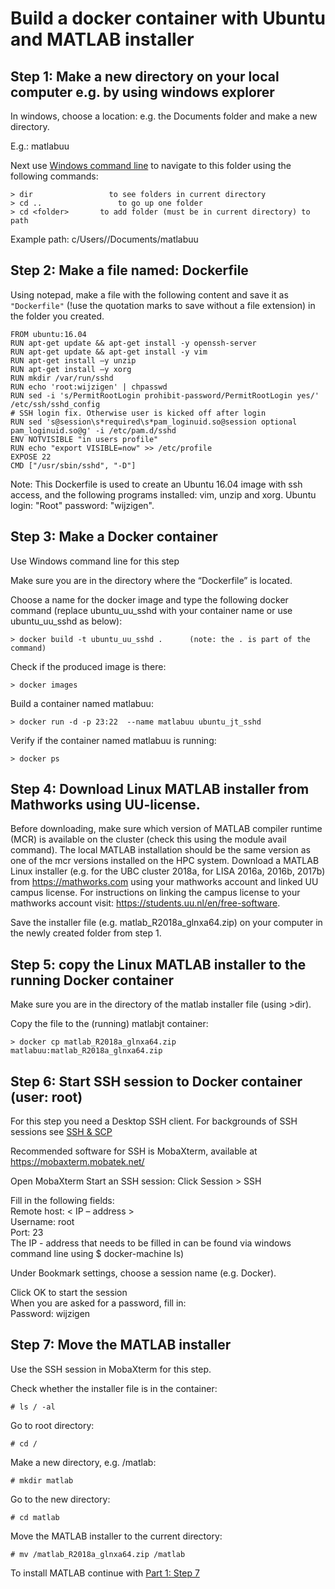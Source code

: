 # Build a docker container with Ubuntu and MATLAB installer


## Step 1: Make a new directory on your local computer e.g. by using windows explorer

In windows, choose a location: e.g. the Documents folder and make a new directory. 

E.g.: matlabuu

Next use [Windows command line](./CMD.md) to navigate to this folder using the following commands: 

```
> dir 			      to see folders in current directory
> cd .. 			    to go up one folder
> cd <folder> 		to add folder (must be in current directory) to path
```

Example path: c/Users/<username>/Documents/matlabuu

## Step 2: Make a file named: Dockerfile

Using notepad, make a file with the following content and save it as ```"Dockerfile"``` (!use the quotation marks to save without a file extension) in the folder you created. 

```
FROM ubuntu:16.04
RUN apt-get update && apt-get install -y openssh-server
RUN apt-get update && apt-get install -y vim
RUN apt-get install –y unzip
RUN apt-get install –y xorg
RUN mkdir /var/run/sshd
RUN echo 'root:wijzigen' | chpasswd
RUN sed -i 's/PermitRootLogin prohibit-password/PermitRootLogin yes/' /etc/ssh/sshd_config
# SSH login fix. Otherwise user is kicked off after login
RUN sed 's@session\s*required\s*pam_loginuid.so@session optional pam_loginuid.so@g' -i /etc/pam.d/sshd
ENV NOTVISIBLE "in users profile"
RUN echo "export VISIBLE=now" >> /etc/profile
EXPOSE 22
CMD ["/usr/sbin/sshd", "-D"]
```
Note:
This Dockerfile is used to create an Ubuntu 16.04 image with ssh access, and the following programs installed: vim, unzip and xorg.
Ubuntu login: "Root" password: "wijzigen".

## Step 3: Make a Docker container

Use Windows command line for this step

Make sure you are in the directory where the “Dockerfile” is located.
 
Choose a name for the docker image and type the following docker command (replace ubuntu_uu_sshd with your container name or use ubuntu_uu_sshd as below):

```
> docker build -t ubuntu_uu_sshd .  	(note: the . is part of the command)
```
Check if the produced image is there:

```
> docker images
```
Build a container named matlabuu:

```
> docker run -d -p 23:22  --name matlabuu ubuntu_jt_sshd
```
Verify if the container named matlabuu is running:

```
> docker ps
```

## Step 4: Download Linux MATLAB installer from Mathworks using UU-license.

Before downloading, make sure which version of MATLAB compiler runtime (MCR) is available on the cluster (check this using the module avail command). The local MATLAB installation should be the same version as one of the mcr versions installed on the HPC system. Download a MATLAB Linux installer (e.g. for the UBC cluster 2018a, for  LISA 2016a, 2016b, 2017b) from https://mathworks.com using your mathworks account and linked UU campus license. For instructions on linking the campus license to your mathworks account visit: https://students.uu.nl/en/free-software.

Save the installer file (e.g. matlab_R2018a_glnxa64.zip) on your computer in the newly created folder from step 1.

## Step 5: copy the Linux MATLAB installer to the running Docker container

Make sure you are in the directory of the matlab installer file (using >dir).
 
Copy the file to the (running) matlabjt container:

```
> docker cp matlab_R2018a_glnxa64.zip matlabuu:matlab_R2018a_glnxa64.zip
```

## Step 6: Start SSH session to Docker container (user: root)

For this step you need a Desktop SSH client. For backgrounds of SSH sessions see [SSH & SCP](./ssh.md)  

Recommended software for SSH is MobaXterm, available at https://mobaxterm.mobatek.net/

Open MobaXterm
Start an SSH session: Click Session > SSH

Fill in the following fields:   
Remote host: < IP – address >        	
Username: root     	
Port: 23   
The IP - address that needs to be filled in can be found via windows command line using $  docker-machine ls)

Under Bookmark settings, choose a session name (e.g. Docker).

Click OK to start the session  
When you are asked for a password, fill in:  
Password: wijzigen

## Step 7: Move the MATLAB installer

Use the SSH session in MobaXterm for this step.

Check whether the installer file is in the container: 
```
# ls / -al
```
Go to root directory:
```
# cd /
```
Make a new directory, e.g. /matlab:
```
# mkdir matlab
```
Go to the new directory:
```
# cd matlab
```
Move the MATLAB installer to the current directory:
```
# mv /matlab_R2018a_glnxa64.zip /matlab
```

To install MATLAB continue with [Part 1: Step 7](./Part-1-preparation.md)


